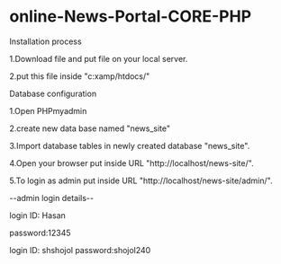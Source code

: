 # online-News-Portal-CORE-PHP

Installation process

1.Download file and put file on your local server.

2.put this file inside "c:xamp/htdocs/"



Database configuration

1.Open PHPmyadmin

2.create new data base named "news_site"

3.Import database tables in newly created database "news_site".

4.Open your browser  put inside URL "http://localhost/news-site/".

5.To login as admin put inside URL "http://localhost/news-site/admin/".



--admin login details--

login ID: Hasan

password:12345

login ID: shshojol
password:shojol240
